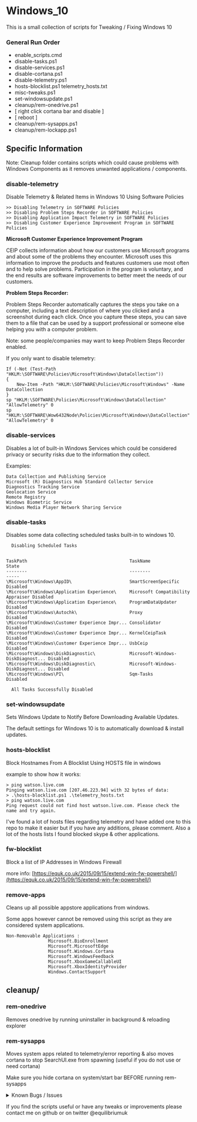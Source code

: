 # Windows_10

This is a small collection of scripts for Tweaking / Fixing Windows 10

### General Run Order

* enable_scripts.cmd
* disable-tasks.ps1
* disable-services.ps1
* disable-cortana.ps1
* disable-telemetry.ps1
* hosts-blocklist.ps1 telemetry_hosts.txt
* misc-tweaks.ps1
* set-windowsupdate.ps1
* cleanup/rem-onedrive.ps1
* [ right click cortana bar and disable ]
* [ reboot ]
* cleanup/rem-sysapps.ps1
* cleanup/rem-lockapp.ps1

## Specific Information

Note: Cleanup folder contains scripts which could cause problems with Windows Components as it removes unwanted applications / components.

### disable-telemetry

Disable Telemetry & Related Items in Windows 10 Using Software Policies

    >> Disabling Telemetry in SOFTWARE Policies
    >> Disabling Problem Steps Recorder in SOFTWARE Policies
    >> Disabling Application Impact Telemetry in SOFTWARE Policies
    >> Disabling Customer Experience Improvement Program in SOFTWARE Policies

**Microsoft Customer Experience Improvement Program**

CEIP collects information about how our customers use Microsoft programs and about some of the problems they encounter. Microsoft uses this information to improve the products and features customers use most often and to help solve problems. Participation in the program is voluntary, and the end results are software improvements to better meet the needs of our customers.

**Problem Steps Recorder:**

Problem Steps Recorder automatically captures the steps you take on a computer, including a text description of where you clicked and a screenshot during each click. Once you capture these steps, you can save them to a file that can be used by a support professional or someone else helping you with a computer problem.

Note: some people/companies may want to keep Problem Steps Recorder enabled.

If you only want to disable telemetry:

    If (-Not (Test-Path "HKLM:\SOFTWARE\Policies\Microsoft\Windows\DataCollection"))
    {
        New-Item -Path "HKLM:\SOFTWARE\Policies\Microsoft\Windows" -Name DataCollection
    }
    sp "HKLM:\SOFTWARE\Policies\Microsoft\Windows\DataCollection" "AllowTelemetry" 0
    sp "HKLM:\SOFTWARE\Wow6432Node\Policies\Microsoft\Windows\DataCollection" "AllowTelemetry" 0

### disable-services

Disables a lot of built-in Windows Services which could be considered privacy
or security risks due to the information they collect.

Examples:

    Data Collection and Publishing Service
    Microsoft (R) Diagnostics Hub Standard Collector Service
    Diagnostics Tracking Service
    Geolocation Service
    Remote Registry
    Windows Biometric Service
    Windows Media Player Network Sharing Service

### disable-tasks

Disables some data collecting scheduled tasks built-in to windows 10.


      Disabling Scheduled Tasks


    TaskPath                                       TaskName                          State
    --------                                       --------                          -----
    \Microsoft\Windows\AppID\                      SmartScreenSpecific               Disabled
    \Microsoft\Windows\Application Experience\     Microsoft Compatibility Appraiser Disabled
    \Microsoft\Windows\Application Experience\     ProgramDataUpdater                Disabled
    \Microsoft\Windows\Autochk\                    Proxy                             Disabled
    \Microsoft\Windows\Customer Experience Impr... Consolidator                      Disabled
    \Microsoft\Windows\Customer Experience Impr... KernelCeipTask                    Disabled
    \Microsoft\Windows\Customer Experience Impr... UsbCeip                           Disabled
    \Microsoft\Windows\DiskDiagnostic\             Microsoft-Windows-DiskDiagnost... Disabled
    \Microsoft\Windows\DiskDiagnostic\             Microsoft-Windows-DiskDiagnost... Disabled
    \Microsoft\Windows\PI\                         Sqm-Tasks                         Disabled

      All Tasks Successfully Disabled


### set-windowsupdate

Sets Windows Update to Notify Before Downloading Available Updates.

The default settings for Windows 10 is to automatically download & install updates.

### hosts-blocklist

Block Hostnames From A Blocklist Using HOSTS file in windows

example to show how it works:

    > ping watson.live.com
    Pinging watson.live.com [207.46.223.94] with 32 bytes of data:
    > .\hosts-blocklist.ps1 .\telemetry_hosts.txt
    > ping watson.live.com
    Ping request could not find host watson.live.com. Please check the name and try again.

I've found a lot of hosts files regarding telemetry and have added one to this repo to make it easier but if you have any additions, please comment.
Also a lot of the hosts lists I found blocked skype & other applications.

### fw-blocklist

Block a list of IP Addresses in Windows Firewall

more info: [https://equk.co.uk/2015/09/15/extend-win-fw-powershell/](https://equk.co.uk/2015/09/15/extend-win-fw-powershell/)

### remove-apps

Cleans up all possible appstore applications from windows.

Some apps however cannot be removed using this script as they are considered system applications.

    Non-Removable Applications :
                    Microsoft.BioEnrollment
                    Microsoft.MicrosoftEdge
                    Microsoft.Windows.Cortana
                    Microsoft.WindowsFeedback
                    Microsoft.XboxGameCallableUI
                    Microsoft.XboxIdentityProvider
                    Windows.ContactSupport

## cleanup/

### rem-onedrive

Removes onedrive by running uninstaller in background & reloading explorer

### rem-sysapps

Moves system apps related to telemetry/error reporting & also moves cortana to stop SearchUI.exe from spawning (useful if you do not use or need cortana)

Make sure you hide cortana on system/start bar BEFORE running rem-sysapps

<details>
  <summary>Known Bugs / Issues</summary>
Running rem-sysapps with cortana shown on taskbar can cause error when trying to move folders as process respawns too quickly

ERROR: mv : The process cannot access the file because it is being used by another process.

Setting the Cortana searchbar to hidden before running script should fix
</details>

If you find the scripts useful or have any tweaks or improvements please contact me on github or on twitter @equilibriumuk
